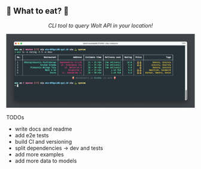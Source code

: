 <h2>🍔 What to eat? 🍕</h2>
<p align="center">
    <em>CLI tool to query Wolt API in your location!</em>
</p>

<p align="center">
    <img src="./images/ls-query-example.png" alt="demo" width="900"/>
</p>

TODOs
* write docs and readme
* add e2e tests
* build CI and versioning
* split dependencies -> dev and tests
* add more examples
* add more data to models
